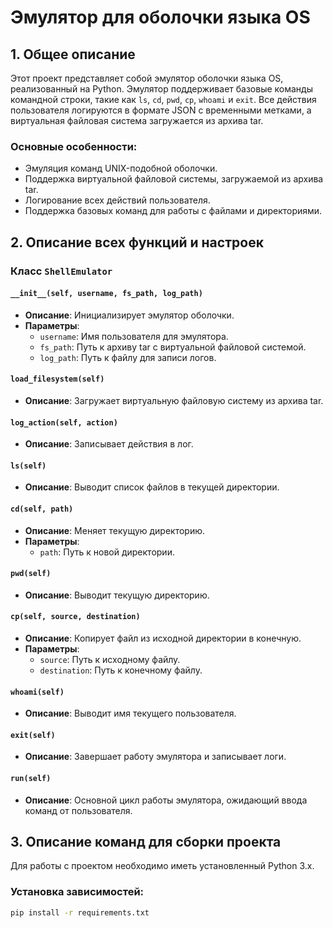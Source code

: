 # Эмулятор для оболочки языка OS

## 1. Общее описание

Этот проект представляет собой эмулятор оболочки языка OS, реализованный на Python. Эмулятор поддерживает базовые команды командной строки, такие как `ls`, `cd`, `pwd`, `cp`, `whoami` и `exit`. Все действия пользователя логируются в формате JSON с временными метками, а виртуальная файловая система загружается из архива tar.

### Основные особенности:
- Эмуляция команд UNIX-подобной оболочки.
- Поддержка виртуальной файловой системы, загружаемой из архива tar.
- Логирование всех действий пользователя.
- Поддержка базовых команд для работы с файлами и директориями.
  
## 2. Описание всех функций и настроек

### Класс `ShellEmulator`

#### `__init__(self, username, fs_path, log_path)`
- **Описание**: Инициализирует эмулятор оболочки.
- **Параметры**:
  - `username`: Имя пользователя для эмулятора.
  - `fs_path`: Путь к архиву tar с виртуальной файловой системой.
  - `log_path`: Путь к файлу для записи логов.

#### `load_filesystem(self)`
- **Описание**: Загружает виртуальную файловую систему из архива tar.

#### `log_action(self, action)`
- **Описание**: Записывает действия в лог.

#### `ls(self)`
- **Описание**: Выводит список файлов в текущей директории.

#### `cd(self, path)`
- **Описание**: Меняет текущую директорию.
- **Параметры**:
  - `path`: Путь к новой директории.

#### `pwd(self)`
- **Описание**: Выводит текущую директорию.

#### `cp(self, source, destination)`
- **Описание**: Копирует файл из исходной директории в конечную.
- **Параметры**:
  - `source`: Путь к исходному файлу.
  - `destination`: Путь к конечному файлу.

#### `whoami(self)`
- **Описание**: Выводит имя текущего пользователя.

#### `exit(self)`
- **Описание**: Завершает работу эмулятора и записывает логи.

#### `run(self)`
- **Описание**: Основной цикл работы эмулятора, ожидающий ввода команд от пользователя.

## 3. Описание команд для сборки проекта

Для работы с проектом необходимо иметь установленный Python 3.x.

### Установка зависимостей:
```bash
pip install -r requirements.txt
